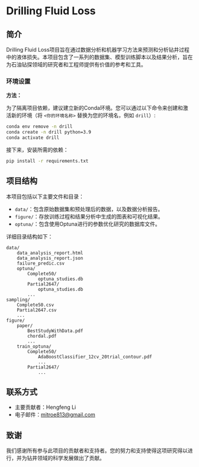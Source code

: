 # Drilling Fluid Loss

## 简介

Drilling Fluid Loss项目旨在通过数据分析和机器学习方法来预测和分析钻井过程中的液体损失。本项目包含了一系列的数据集、模型训练脚本以及结果分析，旨在为石油钻探领域的研究者和工程师提供有价值的参考和工具。

### 环境设置

**方法：**

为了隔离项目依赖，建议建立新的Conda环境。您可以通过以下命令来创建和激活新的环境（将 `<你的环境名称>` 替换为您的环境名，例如 `drill`）:

```bash
conda env remove -n drill
conda create -n drill python=3.9
conda activate drill
```

接下来，安装所需的依赖：

```bash
pip install -r requirements.txt
```

## 项目结构

本项目包括以下主要文件和目录：

- `data/`：包含原始数据集和预处理后的数据，以及数据分析报告。
- `figure/`：存放训练过程和结果分析中生成的图表和可视化结果。
- `optuna/`：包含使用Optuna进行的参数优化研究的数据库文件。

详细目录结构如下：

```
data/
    data_analysis_report.html
    data_analysis_report.json
    failure_predic.csv
    optuna/
        Complete50/
            optuna_studies.db
        Partial2647/
            optuna_studies.db
        ...
sampling/
    Complete50.csv
    Partial2647.csv
    ...
figure/
    paper/
        BestStudyWithData.pdf
        chordal.pdf
        ...
    train_optuna/
        Complete50/
            AdaBoostClassifier_12cv_20trial_contour.pdf
            ...
        Partial2647/
            ...
```

## 联系方式

- 主要贡献者：Hengfeng Li
- 电子邮件：[mitroe813@gmail.com](mailto:mitroe813@gmail.com)

## 致谢

我们感谢所有参与此项目的贡献者和支持者。您的努力和支持使得这项研究得以进行，并为钻井领域的科学发展做出了贡献。

